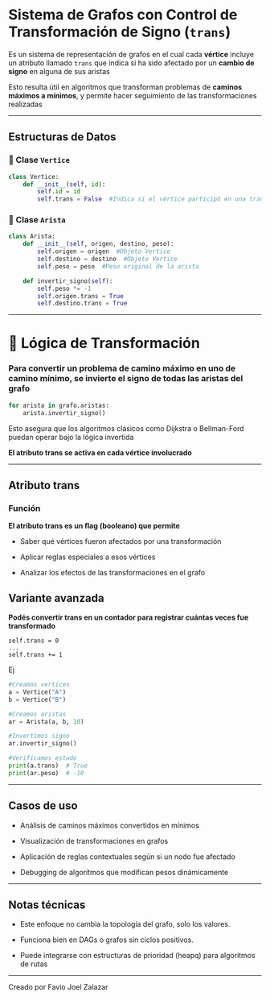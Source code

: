 # Sistema de Grafos con Control de Transformación de Signo (`trans`)

Es un sistema de representación de grafos en el cual cada **vértice** incluye un atributo llamado `trans` que indica si ha sido afectado por un **cambio de signo** en alguna de sus aristas

Esto resulta útil en algoritmos que transforman problemas de **caminos máximos a mínimos**, y permite hacer seguimiento de las transformaciones realizadas


---

## Estructuras de Datos

### 🔹 Clase `Vertice`

```python
class Vertice:
    def __init__(self, id):
        self.id = id
        self.trans = False  #Indica si el vértice participó en una transformación de signo
```

### 🔸 Clase `Arista`

```python
class Arista:
    def __init__(self, origen, destino, peso):
        self.origen = origen  #Objeto Vertice
        self.destino = destino  #Objeto Vertice
        self.peso = peso  #Peso original de la arista

    def invertir_signo(self):
        self.peso *= -1
        self.origen.trans = True
        self.destino.trans = True
```

---

# 🔄 Lógica de Transformación

### Para convertir un problema de camino máximo en uno de camino mínimo, se invierte el signo de todas las aristas del grafo

```python
for arista in grafo.aristas:
    arista.invertir_signo()
```

Esto asegura que los algoritmos clásicos como Dijkstra o Bellman-Ford puedan operar bajo la lógica invertida

**El atributo trans se activa en cada vértice involucrado**

---

## Atributo trans

### Función

**El atributo trans es un flag (booleano) que permite**

- Saber qué vértices fueron afectados por una transformación

- Aplicar reglas especiales a esos vértices

- Analizar los efectos de las transformaciones en el grafo

## Variante avanzada

**Podés convertir trans en un contador para registrar cuántas veces fue transformado**

```
self.trans = 0
...
self.trans += 1
```

Ej
```python
#Creamos vertices
a = Vertice("A")
b = Vertice("B")

#Creamos aristas
ar = Arista(a, b, 10)

#Invertimos signo
ar.invertir_signo()

#Verificamos estado
print(a.trans)  # True
print(ar.peso)  # -10
```

---

## Casos de uso

- Análisis de caminos máximos convertidos en mínimos

- Visualización de transformaciones en grafos

- Aplicación de reglas contextuales según si un nodo fue afectado

- Debugging de algoritmos que modifican pesos dinámicamente

---

## Notas técnicas

- Este enfoque no cambia la topología del grafo, solo los valores.

- Funciona bien en DAGs o grafos sin ciclos positivos.

- Puede integrarse con estructuras de prioridad (heapq) para algoritmos de rutas

---

Creado por Favio Joel Zalazar
